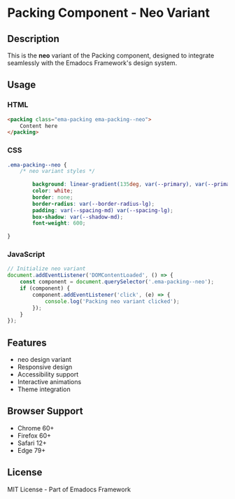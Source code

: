 # Packing Component - Neo Variant

## Description
This is the **neo** variant of the Packing component, designed to integrate seamlessly with the Emadocs Framework's design system.

## Usage

### HTML
```html
<packing class="ema-packing ema-packing--neo">
    Content here
</packing>
```

### CSS
```css
.ema-packing--neo {
    /* neo variant styles */
    
        background: linear-gradient(135deg, var(--primary), var(--primary-dark));
        color: white;
        border: none;
        border-radius: var(--border-radius-lg);
        padding: var(--spacing-md) var(--spacing-lg);
        box-shadow: var(--shadow-md);
        font-weight: 600;
    
}
```

### JavaScript
```javascript
// Initialize neo variant
document.addEventListener('DOMContentLoaded', () => {
    const component = document.querySelector('.ema-packing--neo');
    if (component) {
        component.addEventListener('click', (e) => {
            console.log('Packing neo variant clicked');
        });
    }
});
```

## Features
- neo design variant
- Responsive design
- Accessibility support
- Interactive animations
- Theme integration

## Browser Support
- Chrome 60+
- Firefox 60+
- Safari 12+
- Edge 79+

## License
MIT License - Part of Emadocs Framework
